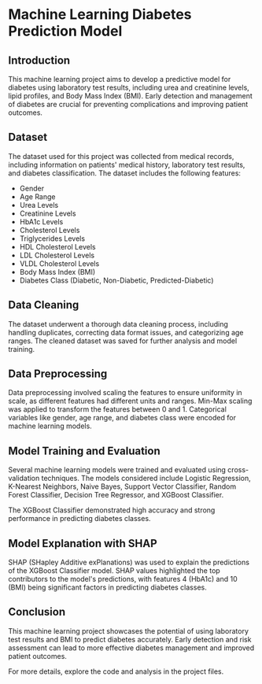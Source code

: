 # Machine Learning Diabetes Prediction Model

## Introduction

This machine learning project aims to develop a predictive model for diabetes using laboratory test results, including urea and creatinine levels, lipid profiles, and Body Mass Index (BMI). Early detection and management of diabetes are crucial for preventing complications and improving patient outcomes.

## Dataset

The dataset used for this project was collected from medical records, including information on patients' medical history, laboratory test results, and diabetes classification. The dataset includes the following features:

- Gender
- Age Range
- Urea Levels
- Creatinine Levels
- HbA1c Levels
- Cholesterol Levels
- Triglycerides Levels
- HDL Cholesterol Levels
- LDL Cholesterol Levels
- VLDL Cholesterol Levels
- Body Mass Index (BMI)
- Diabetes Class (Diabetic, Non-Diabetic, Predicted-Diabetic)

## Data Cleaning

The dataset underwent a thorough data cleaning process, including handling duplicates, correcting data format issues, and categorizing age ranges. The cleaned dataset was saved for further analysis and model training.

## Data Preprocessing

Data preprocessing involved scaling the features to ensure uniformity in scale, as different features had different units and ranges. Min-Max scaling was applied to transform the features between 0 and 1. Categorical variables like gender, age range, and diabetes class were encoded for machine learning models.

## Model Training and Evaluation

Several machine learning models were trained and evaluated using cross-validation techniques. The models considered include Logistic Regression, K-Nearest Neighbors, Naive Bayes, Support Vector Classifier, Random Forest Classifier, Decision Tree Regressor, and XGBoost Classifier.

The XGBoost Classifier demonstrated high accuracy and strong performance in predicting diabetes classes.

## Model Explanation with SHAP

SHAP (SHapley Additive exPlanations) was used to explain the predictions of the XGBoost Classifier model. SHAP values highlighted the top contributors to the model's predictions, with features 4 (HbA1c) and 10 (BMI) being significant factors in predicting diabetes classes.

## Conclusion

This machine learning project showcases the potential of using laboratory test results and BMI to predict diabetes accurately. Early detection and risk assessment can lead to more effective diabetes management and improved patient outcomes.

For more details, explore the code and analysis in the project files.
